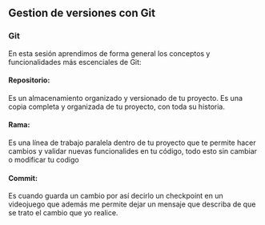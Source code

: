 ## Gestion de versiones con Git

### Git

En esta sesión aprendimos de forma general los conceptos y funcionalidades más escenciales de Git:

#### Repositorio:

Es un almacenamiento organizado y versionado de tu proyecto. Es una copia completa y organizada de tu proyecto, con toda su historia.

#### Rama:

Es una línea de trabajo paralela dentro de tu proyecto que te permite hacer cambios y validar nuevas funcionalides en tu código, todo esto sin cambiar o modificar tu codigo

#### Commit:

Es cuando guarda un cambio por así decirlo un checkpoint en un videojuego que además me permite dejar un mensaje que describa de que se trato el cambio que yo realice.
